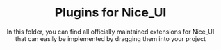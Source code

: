 <h1 align="center" id="title">Plugins for Nice_UI</h1>

<p align="center" id="description">In this folder, you can find all officially maintained extensions for Nice_UI that can easily be implemented by dragging them into your project</p>